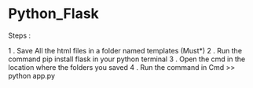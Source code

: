 # Python_Flask

Steps :

1 . Save All the html files in a folder named templates (Must*)
2 . Run the command pip install flask in your python terminal
3 . Open the cmd in the location where the folders you saved
4 . Run the command in Cmd >> python app.py
